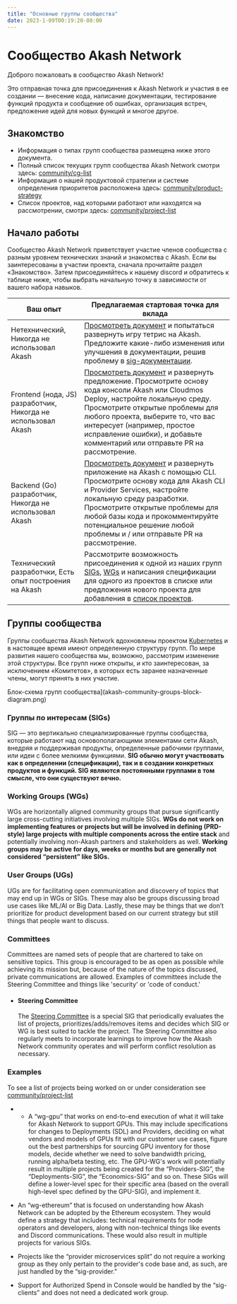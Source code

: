 ```yaml
---
title: "Основные группы сообщества"
date: 2023-1-09T00:19:20-08:00
---
```


# Сообщество Akash Network

Доброго пожаловать в сообщество Akash Network!

Это отправная точка для присоединения к Akash Network и участия в ее создании — внесение кода, написание документации, тестирование функций продукта и сообщение об ошибках, организация встреч, предложение идей для новых функций и многое другое.

## Знакомство

- Информация о типах групп сообщества размещена ниже этого документа.
- Полный список текущих групп сообщества Akash Network смотри здесь: [community/cg-list](cg-list)
- Информация о нашей продуктовой стратегии и системе определения приоритетов расположена здесь: [community/product-strategy](product-strategy)
- Cписок проектов, над которыми работают или находятся на рассмотрении, смотри здесь: [community/project-list](projects-list)

## Начало работы

Сообщество Akash Network приветствует участие членов сообщества с разным уровнем технических знаний и знакомства с Akash. Если вы заинтересованы в участии проекта, сначала прочитайте раздел «Знакомство». Затем присоединяйтесь к нашему discord и обратитесь к таблице ниже, чтобы выбрать начальную точку в зависимости от вашего набора навыков.

| Ваш опыт | Предлагаемая стартовая точка для вклада |
| --- | --- |
| Нетехнический, Никогда не использовал Akash | [Просмотреть документ](https://docs.akash.network/) и попытаться развернуть игру тетрис на Akash. Предложите какие-либо изменения или улучшения в документации, решив проблему в [sig-документации](sig-documentation). |
| Frontend (нода, JS) разработчик, Никогда не использовал Akash | [Просмотреть документ](https://docs.akash.network/) и развернуть предложение. Просмотрите основу кода консоли Akash или Cloudmos Deploy, настройте локальную среду. Просмотрите открытые проблемы для любого проекта, выберите то, что вас интересует (например, простое исправление ошибки), и добавьте комментарий или отправьте PR на рассмотрение. |
| Backend (Go) разработчик, Никогда не использовал Akash | [Просмотреть документ](https://docs.akash.network/) и развернуть приложение на Akash с помощью CLI. Просмотрите основу кода для Akash CLI и Provider Services, настройте локальную среду разработки. Просмотрите открытые проблемы для любой базы кода и прокомментируйте потенциальное решение любой проблемы и / или отправьте PR на рассмотрение. |
| Технический разработчки, Есть опыт построения на Akash | Рассмотрите возможность присоединения к одной из наших групп [SIGs](cg-list), [WGs](cg-list) и написания спецификации для одного из проектов в списке или предложения нового проекта для добавления в [список проектов](projects-list). |

## Группы сообщества

Группы сообщества Akash Network вдохновлены проектом [Kubernetes](https://github.com/kubernetes/community) и в настоящее время имеют определенную структуру групп. По мере развития нашего сообщества мы, возможно, рассмотрим изменение этой структуры. Все групп ниже открыты, и кто заинтересован, за исключением «Комитетов», в которых есть заранее назначенные члены, могут принять в них участие.

Блок-схема групп сообщества](akash-community-groups-block-diagram.png)

### Группы по интересам (SIGs)

SIG — это вертикально специализированные группы сообщества, которые работают над основополагающими элементами сети Akash, внедряя и поддерживая продукты, определенные рабочими группами, или идеи с более мелкими функциями. **SIG обычно могут участвовать как в определении (спецификации), так и в создании конкретных продуктов и функций. SIG являются постоянными группами в том смысле, что они существуют вечно.**

### Working Groups (WGs)

WGs are horizontally aligned community groups that pursue significantly large cross-cutting initiatives involving multiple SIGs. **WGs do not work on implementing features or projects but will be involved in defining (PRD-style) large projects with multiple components across the entire stack** and potentially involving non-Akash partners and stakeholders as well. **Working groups may be active for days, weeks or months but are generally not considered “persistent” like SIGs.**

### User Groups (UGs)

UGs are for facilitating open communication and discovery of topics that may end up in WGs or SIGs. These may also be groups discussing broad use cases like ML/AI or Big Data. Lastly, these may be things that we don’t prioritize for product development based on our current strategy but still things that people want to discuss.

### Committees

Committees are named sets of people that are chartered to take on sensitive topics. This group is encouraged to be as open as possible while achieving its mission but, because of the nature of the topics discussed, private communications are allowed. Examples of committees include the Steering Committee and things like 'security' or 'code of conduct.'

- #### Steering Committee
  
    The [Steering Committee](committee-steering/README) is a special SIG that periodically evaluates the list of projects, prioritizes/adds/removes items and decides which SIG or WG is best suited to tackle the project. The Steering Committee also regularly meets to incorporate learnings to improve how the Akash Network community operates and will perform conflict resolution as necessary.

### Examples

To see a list of projects being worked on or under consideration see [community/project-list](projects-list)

- - A “wg-gpu” that works on end-to-end execution of what it will take for Akash Network to support GPUs. This may include specifications for changes to Deployments (SDL) and Providers, deciding on what vendors and models of GPUs fit with our customer use cases, figure out the best partnerships for sourcing GPU inventory for those models, decide whether we need to solve bandwidth pricing, running alpha/beta testing, etc.  The GPU-WG's work will potentially result in multiple projects being created for the “Providers-SIG”, the “Deployments-SIG”, the “Economics-SIG” and so on. These SIGs will define a lower-level spec for their specific area (based on the overall high-level spec defined by the GPU-SIG), and implement it.
  
- An “wg-ethereum” that is focused on understanding how Akash Network can be adopted by the Ethereum ecosystem. They would define a strategy that includes: technical requirements for node operators and developers, along with non-technical things like events and Discord communications. These would also result in multiple projects for various SIGs.

- Projects like the “provider microservices split” do not require a working group as they only pertain to the provider's code base and, as such, are just handled by the “sig-provider.”

- Support for Authorized Spend in Console would be handled by the “sig-clients” and does not need a dedicated work group.
